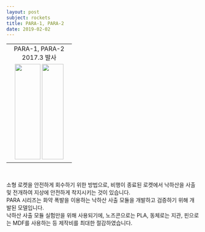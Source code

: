 ```yaml
---
layout: post
subject: rockets
title: PARA-1, PARA-2
date: 2019-02-02
---
```

<table style="width:500px"><tr>
<td width="155" align="center">PARA-1, PARA-2<br/>2017.3 발사</td>

</tr><tr>
<td width="155" align="center">
<img src="https://github.com/hsb6350/hanaro.github.io/blob/master/assets/acts/para1.JPG?raw=true" width="67" height="250"/>
<img src="https://github.com/hsb6350/hanaro.github.io/blob/master/assets/acts/para2.JPG?raw=true" width="56" height="250"/></td>

</tr></table><br/>

소형 로켓을 안전하게 회수하기 위한 방법으로, 비행이 종료된 로켓에서 낙하산을 사출 및 전개하여 지상에 안전하게 착지시키는 것이 있습니다.<br/>
PARA 시리즈는 화약 폭발을 이용하는 낙하산 사출 모듈을 개발하고 검증하기 위해 개발된 모델입니다.<br/>
낙하산 사출 모듈 실험만을 위해 사용되기에, 노즈콘으로는 PLA, 동체로는 지관, 핀으로는 MDF를 사용하는 등 제작비를 최대한 절감하였습니다.<br/> 
